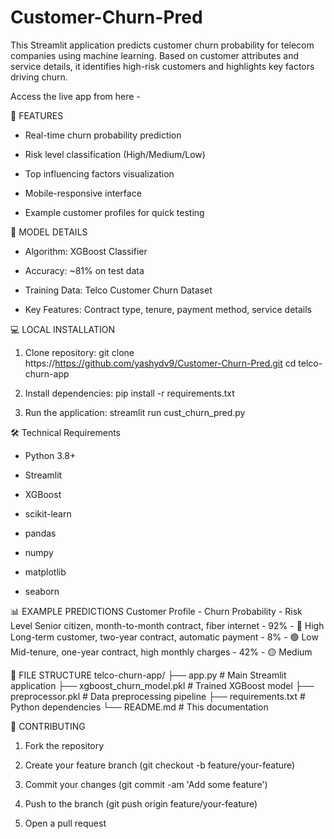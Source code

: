 # Customer-Churn-Pred
This Streamlit application predicts customer churn probability for telecom companies using machine learning. Based on customer attributes and service details, it identifies high-risk customers and highlights key factors driving churn.

Access the live app from here - 

🚀 FEATURES
- Real-time churn probability prediction

- Risk level classification (High/Medium/Low)

- Top influencing factors visualization

- Mobile-responsive interface

- Example customer profiles for quick testing

🧠 MODEL DETAILS
- Algorithm: XGBoost Classifier

- Accuracy: ~81% on test data

- Training Data: Telco Customer Churn Dataset

- Key Features: Contract type, tenure, payment method, service details

💻 LOCAL INSTALLATION
1. Clone repository:
   git clone https://https://github.com/yashydv9/Customer-Churn-Pred.git
   cd telco-churn-app

2. Install dependencies:
   pip install -r requirements.txt

3. Run the application:
   streamlit run cust_churn_pred.py

🛠️ Technical Requirements
- Python 3.8+

- Streamlit

- XGBoost

- scikit-learn

- pandas

- numpy

- matplotlib

- seaborn

📊 EXAMPLE PREDICTIONS
Customer Profile - Churn Probability - Risk Level
Senior citizen, month-to-month contract, fiber internet - 92% - 🔴 High
Long-term customer, two-year contract, automatic payment - 8% - 🟢 Low
Mid-tenure, one-year contract, high monthly charges - 42% - 🟡 Medium

📂 FILE STRUCTURE
telco-churn-app/
├── app.py               # Main Streamlit application
├── xgboost_churn_model.pkl  # Trained XGBoost model
├── preprocessor.pkl     # Data preprocessing pipeline
├── requirements.txt     # Python dependencies
└── README.md            # This documentation

🤝 CONTRIBUTING
1. Fork the repository

2. Create your feature branch (git checkout -b feature/your-feature)

3. Commit your changes (git commit -am 'Add some feature')

4. Push to the branch (git push origin feature/your-feature)

5. Open a pull request
